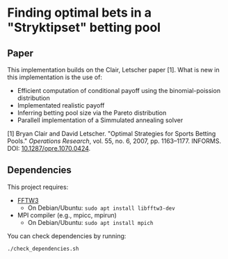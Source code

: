 # Finding optimal bets in a "Stryktipset" betting pool

## Paper
This implementation builds on the Clair, Letscher paper [1]. What is new in this implementation is the use of: 
- Efficient computation of conditional payoff using the binomial-poission distribution
- Implementated realistic payoff
- Inferring betting pool size via the Pareto distribution
- Parallell implementation of a Simmulated annealing solver

[1] Bryan Clair and David Letscher. "Optimal Strategies for Sports Betting Pools." *Operations Research*, vol. 55, no. 6, 2007, pp. 1163–1177. INFORMS. DOI: [10.1287/opre.1070.0424](https://doi.org/10.1287/opre.1070.0424).

## Dependencies

This project requires:

- [FFTW3](http://www.fftw.org/)
  - On Debian/Ubuntu: `sudo apt install libfftw3-dev`
- MPI compiler (e.g., mpicc, mpirun)
  - On Debian/Ubuntu: `sudo apt install mpich`

You can check dependencies by running:

```bash
./check_dependencies.sh
